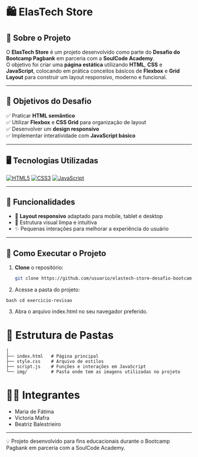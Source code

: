 # 🛍️ ElasTech Store  

## 📖 Sobre o Projeto  

O **ElasTech Store** é um projeto desenvolvido como parte do **Desafio do Bootcamp Pagbank** em parceria com a **SoulCode Academy**.  
O objetivo foi criar uma **página estática** utilizando **HTML**, **CSS** e **JavaScript**, colocando em prática conceitos básicos de **Flexbox** e **Grid Layout** para construir um layout responsivo, moderno e funcional.  

---

## 🎯 Objetivos do Desafio  

✅ Praticar **HTML semântico**  
✅ Utilizar **Flexbox** e **CSS Grid** para organização de layout  
✅ Desenvolver um **design responsivo**  
✅ Implementar interatividade com **JavaScript básico**  

---

## 🖥️ Tecnologias Utilizadas  

[![HTML5](https://img.shields.io/badge/HTML5-E34F26?style=for-the-badge&logo=html5&logoColor=white)](#)
[![CSS3](https://img.shields.io/badge/CSS3-1572B6?style=for-the-badge&logo=css3&logoColor=white)](#)
[![JavaScript](https://img.shields.io/badge/JavaScript-F7DF1E?style=for-the-badge&logo=javascript&logoColor=black)](#)

---

## 📌 Funcionalidades  

- 📱 **Layout responsivo** adaptado para mobile, tablet e desktop  
- 🎯 Estrutura visual limpa e intuitiva  
- ✨ Pequenas interações para melhorar a experiência do usuário  

---

## 🚀 Como Executar o Projeto  

1. **Clone** o repositório:  
   ```bash
   git clone https://github.com/usuario/elastech-store-desafio-bootcamp-pagbank.git

2. Acesse a pasta do projeto:

```bash cd exercicio-revisao```

3. Abra o arquivo index.html no seu navegador preferido.

# 📂 Estrutura de Pastas

```exercicio-revisao/
│
├── index.html   # Página principal
├── style.css    # Arquivo de estilos
├── script.js    # Funções e interações em JavaScript
└── img/         # Pasta onde tem as imagens utilizadas no projeto
```

# 👩‍💻 Integrantes

- Maria de Fátima
- Victoria Mafra
- Beatriz Balestrieiro
<hr>
💡 Projeto desenvolvido para fins educacionais durante o Bootcamp Pagbank em parceria com a SoulCode Academy.